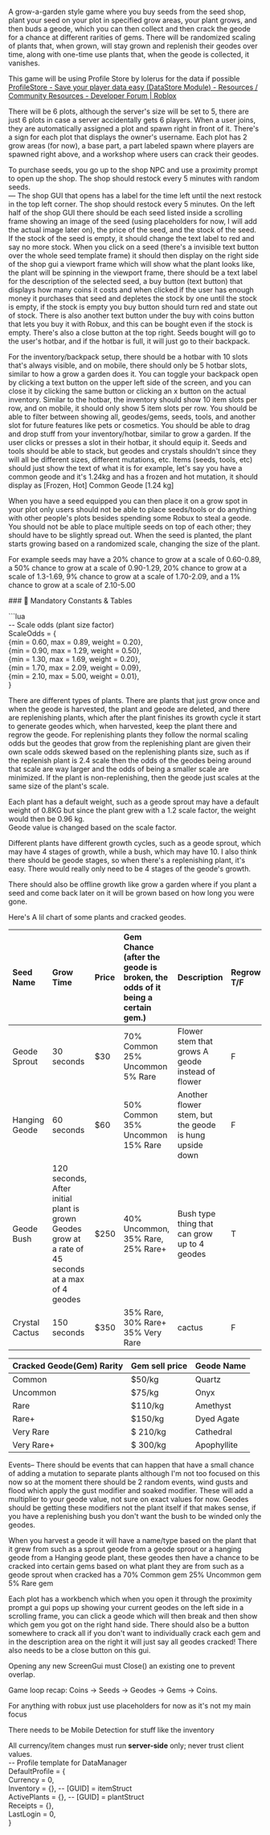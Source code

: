 A grow-a-garden style game where you buy seeds from the seed shop, plant your seed on your plot in specified grow areas, your plant grows, and then buds a geode, which you can then collect and then crack the geode for a chance at different rarities of gems. There will be randomized scaling of plants that, when grown, will stay grown and replenish their geodes over time, along with one-time use plants that, when the geode is collected, it vanishes.

This game will be using Profile Store by lolerus for the data if possible [ProfileStore \- Save your player data easy (DataStore Module) \- Resources / Community Resources \- Developer Forum | Roblox](https://devforum.roblox.com/t/profilestore-save-your-player-data-easy-datastore-module/3190543)

There will be 6 plots, although the server's size will be set to 5, there are just 6 plots in case a server accidentally gets 6 players. When a user joins, they are automatically assigned a plot and spawn right in front of it. There's a sign for each plot that displays the owner's username. Each plot has 2 grow areas (for now), a base part, a part labeled spawn where players are spawned right above, and a workshop where users can crack their geodes. 

To purchase seeds, you go up to the shop NPC and use a proximity prompt to open up the shop. The shop should restock every 5 minutes with random seeds.  
— The shop GUI that opens has a label for the time left until the next restock in the top left corner. The shop should restock every 5 minutes. On the left half of the shop GUI there should be each seed listed inside a scrolling frame showing an image of the seed (using placeholders for now, I will add the actual image later on), the price of the seed, and the stock of the seed. If the stock of the seed is empty, it should change the text label to red and say no more stock. When you click on a seed (there's a invisible text button over the whole seed template frame) it should then display on the right side of the shop gui a viewport frame which will show what the plant looks like, the plant will be spinning in the viewport frame, there should be a text label for the description of the selected seed, a buy button (text button) that displays how many coins it costs and when clicked if the user has enough money it purchases that seed and depletes the stock by one until the stock is empty, if the stock is empty you buy button should turn red and state out of stock. There is also another text button under the buy with coins button that lets you buy it with Robux, and this can be bought even if the stock is empty. There's also a close button at the top right. Seeds bought will go to the user's hotbar, and if the hotbar is full, it will just go to their backpack. 

For the inventory/backpack setup, there should be a hotbar with 10 slots that's always visible, and on mobile, there should only be 5 hotbar slots, similar to how a grow a garden does it. You can toggle your backpack open by clicking a text button on the upper left side of the screen, and you can close it by clicking the same button or clicking an x button on the actual inventory. Similar to the hotbar, the inventory should show 10 item slots per row, and on mobile, it should only show 5 item slots per row. You should be able to filter between showing all, geodes/gems, seeds, tools, and another slot for future features like pets or cosmetics. You should be able to drag and drop stuff from your inventory/hotbar, similar to grow a garden. If the user clicks or presses a slot in their hotbar, it should equip it. Seeds and tools should be able to stack, but geodes and crystals shouldn't since they will all be different sizes, different mutations, etc. Items (seeds, tools, etc) should just show the text of what it is for example, let's say you have a common geode and it's 1.24kg and has a frozen and hot mutation, it should display as \[Frozen, Hot\] Common Geode \[1.24 kg\]

When you have a seed equipped you can then place it on a grow spot in your plot only users should not be able to place seeds/tools or do anything with other people's plots besides spending some Robux to steal a geode. You should not be able to place multiple seeds on top of each other; they should have to be slightly spread out. When the seed is planted, the plant starts growing based on a randomized scale, changing the size of the plant. 

For example seeds may have a 20% chance to grow at a scale of 0.60-0.89, a 50% chance to grow at a scale of 0.90-1.29, 20% chance to grow at a scale of 1.3-1.69, 9% chance to grow at a scale of 1.70-2.09, and a 1% chance to grow at a scale of 2.10-5.00

\#\#\# 📑 Mandatory Constants & Tables

\`\`\`lua  
\-- Scale odds (plant size factor)  
ScaleOdds \= {  
    {min \= 0.60, max \= 0.89, weight \= 0.20},  
    {min \= 0.90, max \= 1.29, weight \= 0.50},  
    {min \= 1.30, max \= 1.69, weight \= 0.20},  
    {min \= 1.70, max \= 2.09, weight \= 0.09},  
    {min \= 2.10, max \= 5.00, weight \= 0.01},  
}

There are different types of plants. There are plants that just grow once and when the geode is harvested, the plant and geode are deleted, and there are replenishing plants, which after the plant finishes its growth cycle it start to generate geodes which, when harvested, keep the plant there and regrow the geode. For replenishing plants they follow the normal scaling odds but the geodes that grow from the replenishing plant are given their own scale odds skewed based on the replenishing plants size, such as if the replenish plant is 2.4 scale then the odds of the geodes being around that scale are way larger and the odds of being a smaller scale are minimized. If the plant is non-replenishing, then the geode just scales at the same size of the plant's scale. 

Each plant has a default weight, such as a geode sprout may have a default weight of 0.8KG but since the plant grew with a 1.2 scale factor, the weight would then be 0.96 kg.  
Geode value is changed based on the scale factor.

Different plants have different growth cycles, such as a geode sprout, which may have 4 stages of growth, while a bush, which may have 10\. I also think there should be geode stages, so when there's a replenishing plant, it's easy. There would really only need to be 4 stages of the geode's growth. 

There should also be offline growth like grow a garden where if you plant a seed and come back later on it will be grown based on how long you were gone.

Here's A lil chart of some plants and cracked geodes.

| Seed Name | Grow Time | Price | Gem Chance (after the geode is broken, the odds of it being a certain gem.) | Description | Regrow T/F | Harvested geode name |
| :---- | :---- | :---- | :---- | :---- | :---- | :---- |
| Geode Sprout | 30 seconds  | $30 | 70% Common 25% Uncommon 5% Rare | Flower stem that grows A geode instead of flower | F | Sprout Geode |
| Hanging Geode | 60 seconds | $60 | 50% Common 35% Uncommon 15% Rare | Another flower stem, but the geode is hung upside down | F | Hanging Geode |
| Geode Bush | 120 seconds, After initial plant is grown Geodes grow at a rate of 45 seconds at a max of 4 geodes | $250 | 40% Uncommon, 35% Rare, 25% Rare+ | Bush type thing that can grow up to 4 geodes  | T | Bush Geode |
| Crystal Cactus | 150 seconds | $350 | 35% Rare, 30% Rare+ 35% Very Rare | cactus | F | Cactus Geode |

| Cracked Geode(Gem) Rarity | Gem sell price | Geode Name |
| :---- | :---- | :---- |
| Common | $50/kg | Quartz |
| Uncommon | $75/kg | Onyx |
| Rare | $110/kg | Amethyst |
| Rare+ | $150/kg | Dyed Agate |
| Very Rare | $ 210/kg | Cathedral |
| Very Rare+ | $ 300/kg | Apophyllite |

Events– There should be events that can happen that have a small chance of adding a mutation to separate plants although I'm not too focused on this now so at the moment there should be 2 random events, wind gusts and flood which apply the gust modifier and soaked modifier. These will add a multiplier to your geode value, not sure on exact values for now. Geodes should be getting these modifiers not the plant itself if that makes sense, if you have a replenishing bush you don't want the bush to be winded only the geodes.

When you harvest a geode it will have a name/type based on the plant that it grew from such as a sprout geode from a geode sprout or a hanging geode from a Hanging geode plant, these geodes then have a chance to be cracked into certain gems based on what plant they are from such as a geode sprout when cracked has a 70% Common gem 25% Uncommon gem  
5% Rare gem

Each plot has a workbench which when you open it through the proximity prompt a gui pops up showing your current geodes on the left side in a scrolling frame, you can click a geode which will then break and then show which gem you got on the right hand side. There should also be a button somewhere to crack all if you don't want to individually crack each gem and in the description area on the right it will just say all geodes cracked\! There also needs to be a close button on this gui.

Opening any new ScreenGui must Close() an existing one to prevent overlap.

Game loop recap: Coins → Seeds → Geodes → Gems → Coins.

For anything with robux just use placeholders for now as it's not my main focus

There needs to be Mobile Detection for stuff like the inventory 

All currency/item changes must run **server-side** only; never trust client values.  
\-- Profile template for DataManager  
DefaultProfile \= {  
    Currency     \= 0,  
    Inventory    \= {},  \-- \[GUID\] \= itemStruct  
    ActivePlants \= {},  \-- \[GUID\] \= plantStruct  
    Receipts     \= {},  
    LastLogin    \= 0,  
}

